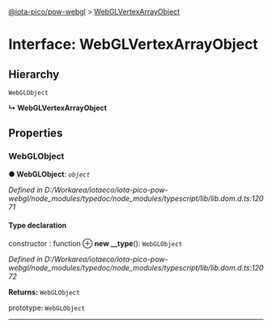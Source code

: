 [@iota-pico/pow-webgl](../README.md) > [WebGLVertexArrayObject](../interfaces/webglvertexarrayobject.md)



# Interface: WebGLVertexArrayObject

## Hierarchy


 `WebGLObject`

**↳ WebGLVertexArrayObject**








## Properties
<a id="webglobject"></a>

###  WebGLObject

**●  WebGLObject**:  *`object`* 

*Defined in D:/Workarea/iotaeco/iota-pico-pow-webgl/node_modules/typedoc/node_modules/typescript/lib/lib.dom.d.ts:12071*


#### Type declaration



 constructor : function
⊕ **new __type**(): `WebGLObject`



*Defined in D:/Workarea/iotaeco/iota-pico-pow-webgl/node_modules/typedoc/node_modules/typescript/lib/lib.dom.d.ts:12072*





**Returns:** `WebGLObject`






 prototype: `WebGLObject`







___


